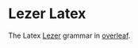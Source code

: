# Lezer Latex

The Latex [Lezer](https://github.com/lezer-parser) grammar in [overleaf](https://github.com/overleaf/overleaf).